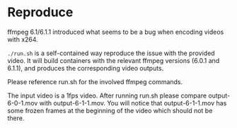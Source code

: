# Reproduce

ffmpeg 6.1/6.1.1 introduced what seems to be a bug when encoding videos with x264.

`./run.sh` is a self-contained way reproduce the issue with the provided video. It will build containers with the relevant ffmpeg versions (6.0.1 and 6.1.1), and produces the corresponding video outputs.

Please reference run.sh for the involved ffmpeg commands.

The input video is a 1fps video. After running run.sh please compare output-6-0-1.mov with output-6-1-1.mov. You will notice that output-6-1-1.mov has some frozen frames at the beginning of the video which should not be there.
